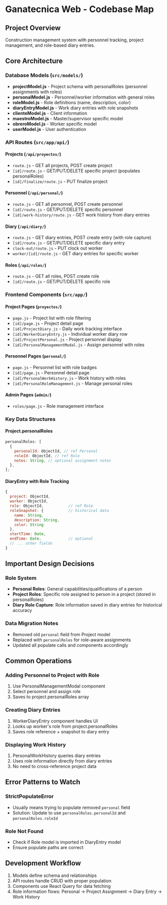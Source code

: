 # Ganatecnica Web - Codebase Map

## Project Overview

Construction management system with personnel tracking, project management, and role-based diary entries.

## Core Architecture

### Database Models (`src/models/`)

- **projectModel.js** - Project schema with personalRoles (personnel assignments with roles)
- **personalModel.js** - Personnel/worker information with general roles
- **roleModel.js** - Role definitions (name, description, color)
- **diaryEntryModel.js** - Work diary entries with role snapshots
- **clienteModel.js** - Client information
- **maestroModel.js** - Master/supervisor specific model
- **obreroModel.js** - Worker specific model
- **userModel.js** - User authentication

### API Routes (`src/app/api/`)

#### Projects (`/api/proyectos/`)

- `route.js` - GET all projects, POST create project
- `[id]/route.js` - GET/PUT/DELETE specific project (populates personalRoles)
- `[id]/finalize/route.js` - PUT finalize project

#### Personnel (`/api/personal/`)

- `route.js` - GET all personnel, POST create personnel
- `[id]/route.js` - GET/PUT/DELETE specific personnel
- `[id]/work-history/route.js` - GET work history from diary entries

#### Diary (`/api/diary/`)

- `route.js` - GET diary entries, POST create entry (with role capture)
- `[id]/route.js` - GET/PUT/DELETE specific diary entry
- `clock-out/route.js` - PUT clock out worker
- `worker/[id]/route.js` - GET diary entries for specific worker

#### Roles (`/api/roles/`)

- `route.js` - GET all roles, POST create role
- `[id]/route.js` - GET/PUT/DELETE specific role

### Frontend Components (`src/app/`)

#### Project Pages (`proyectos/`)

- `page.js` - Project list with role filtering
- `[id]/page.js` - Project detail page
- `[id]/ProjectDiary.js` - Daily work tracking interface
- `[id]/WorkerDiaryEntry.js` - Individual worker diary row
- `[id]/ProjectPersonal.js` - Project personnel display
- `[id]/PersonalManagementModal.js` - Assign personnel with roles

#### Personnel Pages (`personal/`)

- `page.js` - Personnel list with role badges
- `[id]/page.js` - Personnel detail page
- `[id]/PersonalWorkHistory.js` - Work history with roles
- `[id]/PersonalRoleManagement.js` - Manage personal roles

#### Admin Pages (`admin/`)

- `roles/page.js` - Role management interface

### Key Data Structures

#### Project.personalRoles

```javascript
personalRoles: [
  {
    personalId: ObjectId, // ref Personal
    roleId: ObjectId, // ref Role
    notes: String, // optional assignment notes
  },
];
```

#### DiaryEntry with Role Tracking

```javascript
{
  project: ObjectId,
  worker: ObjectId,
  role: ObjectId,           // ref Role
  roleSnapshot: {           // historical data
    name: String,
    description: String,
    color: String
  },
  startTime: Date,
  endTime: Date,            // optional
  // ... other fields
}
```

## Important Design Decisions

### Role System

- **Personal Roles**: General capabilities/qualifications of a person
- **Project Roles**: Specific role assigned to person in a project (stored in personalRoles)
- **Diary Role Capture**: Role information saved in diary entries for historical accuracy

### Data Migration Notes

- Removed old `personal` field from Project model
- Replaced with `personalRoles` for role-aware assignments
- Updated all populate calls and components accordingly

## Common Operations

### Adding Personnel to Project with Role

1. Use PersonalManagementModal component
2. Select personnel and assign role
3. Saves to project.personalRoles array

### Creating Diary Entries

1. WorkerDiaryEntry component handles UI
2. Looks up worker's role from project.personalRoles
3. Saves role reference + snapshot to diary entry

### Displaying Work History

1. PersonalWorkHistory queries diary entries
2. Uses role information directly from diary entries
3. No need to cross-reference project data

## Error Patterns to Watch

### StrictPopulateError

- Usually means trying to populate removed `personal` field
- Solution: Update to use `personalRoles.personalId` and `personalRoles.roleId`

### Role Not Found

- Check if Role model is imported in DiaryEntry model
- Ensure populate paths are correct

## Development Workflow

1. Models define schema and relationships
2. API routes handle CRUD with proper population
3. Components use React Query for data fetching
4. Role information flows: Personal → Project Assignment → Diary Entry → Work History
